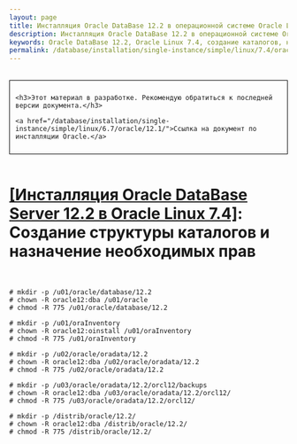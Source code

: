 ```yaml
---
layout: page
title: Инсталляция Oracle DataBase 12.2 в операционной системе Oracle Linux 7.4 - Создание структуры каталогов и назначение необходимых прав
description: Инсталляция Oracle DataBase 12.2 в операционной системе Oracle Linux 7.4 - Создание структуры каталогов и назначение необходимых прав
keywords: Oracle DataBase 12.2, Oracle Linux 7.4, создание каталогов, назначение прав
permalink: /database/installation/single-instance/simple/linux/7.4/oracle/12.2/create-folder-structure-and-user-permissions/
---
```


<br/>

<div style="padding:10px; border:thin solid black;">

	<h3>Этот материал в разработке. Рекомендую обратиться к последней версии документа.</h3>

    <a href="/database/installation/single-instance/simple/linux/6.7/oracle/12.1/">Ссылка на документ по инсталляции Oracle.</a>

</div>

<br/>

# <a href="/database/installation/single-instance/simple/linux/7.4/oracle/12.2/">[Инсталляция Oracle DataBase Server 12.2 в Oracle Linux 7.4]</a>: Создание структуры каталогов и назначение необходимых прав

<br/>

	# mkdir -p /u01/oracle/database/12.2
	# chown -R oracle12:dba /u01/oracle
	# chmod -R 775 /u01/oracle/database/12.2

	# mkdir -p /u01/oraInventory
	# chown -R oracle12:oinstall /u01/oraInventory
	# chmod -R 775 /u01/oraInventory

	# mkdir -p /u02/oracle/oradata/12.2
	# chown -R oracle12:dba /u02/oracle/oradata/12.2
	# chmod -R 775 /u02/oracle/oradata/12.2

	# mkdir -p /u03/oracle/oradata/12.2/orcl12/backups
	# chown -R oracle12:dba /u03/oracle/oradata/12.2/orcl12/
	# chmod -R 775 /u03/oracle/oradata/12.2/orcl12/

    # mkdir -p /distrib/oracle/12.2/
    # chown -R oracle12:dba /distrib/oracle/12.2/
    # chmod -R 775 /distrib/oracle/12.2/
